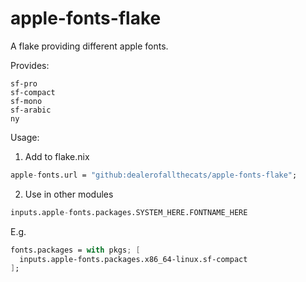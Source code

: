 # apple-fonts-flake
A flake providing different apple fonts.

Provides:
```
sf-pro
sf-compact
sf-mono
sf-arabic
ny
```

Usage:

1. Add to flake.nix
```nix
apple-fonts.url = "github:dealerofallthecats/apple-fonts-flake";
```

2. Use in other modules
```nix
inputs.apple-fonts.packages.SYSTEM_HERE.FONTNAME_HERE
```

E.g.
```nix
fonts.packages = with pkgs; [
  inputs.apple-fonts.packages.x86_64-linux.sf-compact
];
```

